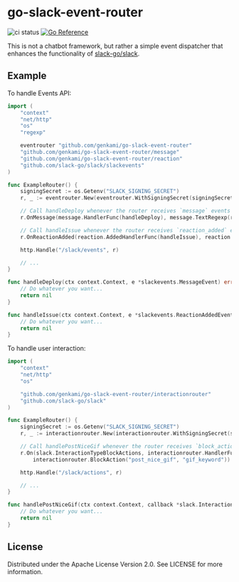 # go-slack-event-router

![ci status](https://github.com/genkami/go-slack-event-router/workflows/Test/badge.svg)
[![Go Reference](https://pkg.go.dev/badge/github.com/genkami/go-slack-event-router.svg)](https://pkg.go.dev/github.com/genkami/go-slack-event-router)

This is not a chatbot framework, but rather a simple event dispatcher that enhances the functionality of [slack-go/slack](https://github.com/slack-go/slack).

## Example

To handle Events API:

```go
import (
	"context"
	"net/http"
	"os"
	"regexp"

	eventrouter "github.com/genkami/go-slack-event-router"
	"github.com/genkami/go-slack-event-router/message"
	"github.com/genkami/go-slack-event-router/reaction"
	"github.com/slack-go/slack/slackevents"
)

func ExampleRouter() {
	signingSecret := os.Getenv("SLACK_SIGNING_SECRET")
	r, _ := eventrouter.New(eventrouter.WithSigningSecret(signingSecret)) // omitted error handling

	// Call handleDeploy whenever the router receives `message` events and the text of the message matches to /deploy/.
	r.OnMessage(message.HandlerFunc(handleDeploy), message.TextRegexp(regexp.MustCompile(`deploy`)))

	// Call handleIssue whenever the router receives `reaction_added` events with reaction `:issue:` and the event happens in the channel ABCXYZ.
	r.OnReactionAdded(reaction.AddedHandlerFunc(handleIssue), reaction.Name("issue"), reaction.InChannel("ABCXYZ"))

	http.Handle("/slack/events", r)

	// ...
}

func handleDeploy(ctx context.Context, e *slackevents.MessageEvent) error {
	// Do whatever you want...
	return nil
}

func handleIssue(ctx context.Context, e *slackevents.ReactionAddedEvent) error {
	// Do whatever you want...
	return nil
}
```

To handle user interaction:

```go
import (
	"context"
	"net/http"
	"os"

	"github.com/genkami/go-slack-event-router/interactionrouter"
	"github.com/slack-go/slack"
)

func ExampleRouter() {
	signingSecret := os.Getenv("SLACK_SIGNING_SECRET")
	r, _ := interactionrouter.New(interactionrouter.WithSigningSecret(signingSecret)) // omitted error handling

	// Call handlePostNiceGif whenever the router receives `block_actions` event with a block `post_nice_gif` with an action `gif_keyword`.
	r.On(slack.InteractionTypeBlockActions, interactionrouter.HandlerFunc(handlePostNiceGif),
		interactionrouter.BlockAction("post_nice_gif", "gif_keyword"))

	http.Handle("/slack/actions", r)

	// ...
}

func handlePostNiceGif(ctx context.Context, callback *slack.InteractionCallback) error {
	// Do whatever you want...
	return nil
}
```

## License

Distributed under the Apache License Version 2.0. See LICENSE for more information.
